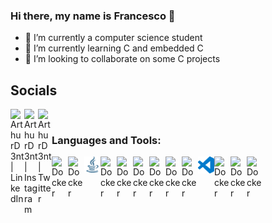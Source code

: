 ### Hi there, my name is Francesco 👋

- 🔭 I’m currently a computer science student
- 🌱 I’m currently learning C and embedded C
- 👯 I’m looking to collaborate on some C projects

## Socials
[<img align="left" alt="ArthurD3nt | LinkedIn" width="22px" src="https://cdn.jsdelivr.net/npm/simple-icons@v3/icons/linkedin.svg" />][linkedin]
[<img align="left" alt="ArthurD3nt | Instagram" width="22px" src="https://cdn.jsdelivr.net/npm/simple-icons@v3/icons/instagram.svg" />][instagram]
[<img align="left" alt="ArthurD3nt | Twitter" width="22px" src="https://cdn.jsdelivr.net/npm/simple-icons@v3/icons/twitter.svg" />][twitter]
<br />
### Languages and Tools:
<img align="left" alt="Docker" width="26px" src="https://raw.githubusercontent.com/simple-icons/simple-icons/develop/icons/docker.svg" />
<img align="left" alt="Docker" width="26px" src="https://raw.githubusercontent.com/simple-icons/simple-icons/develop/icons/c.svg" />
<img align="left" alt="Docker" width="26px" src="https://raw.githubusercontent.com/simple-icons/simple-icons/develop/icons/java.svg" />
<img align="left" alt="Docker" width="26px" src="https://raw.githubusercontent.com/simple-icons/simple-icons/develop/icons/lua.svg" />
<img align="left" alt="Docker" width="26px" src="https://raw.githubusercontent.com/simple-icons/simple-icons/develop/icons/linux.svg" />
<img align="left" alt="Docker" width="26px" src="https://raw.githubusercontent.com/simple-icons/simple-icons/develop/icons/github.svg" />
<img align="left" alt="Docker" width="26px" src="https://raw.githubusercontent.com/simple-icons/simple-icons/develop/icons/git.svg" />
<img align="left" alt="Docker" width="26px" src="https://raw.githubusercontent.com/simple-icons/simple-icons/develop/icons/javascript.svg" />
<img align="left" alt="Docker" width="26px" src="https://raw.githubusercontent.com/simple-icons/simple-icons/develop/icons/gnubash.svg" />
<img align="left" alt="Docker" width="26px" src="https://raw.githubusercontent.com/simple-icons/simple-icons/develop/icons/visualstudiocode.svg" />
<img align="left" alt="Docker" width="26px" src="https://raw.githubusercontent.com/simple-icons/simple-icons/develop/icons/nodedotjs.svg" />
<img align="left" alt="Docker" width="26px" src="https://raw.githubusercontent.com/simple-icons/simple-icons/develop/icons/markdown.svg" />
<img align="left" alt="Docker" width="26px" src="https://raw.githubusercontent.com/simple-icons/simple-icons/develop/icons/json.svg" />

[instagram]: https://instagram.com/_francescomazzucco_
[linkedin]: https://linkedin.com/in/francesco-mazzucco-858520180
[twitter]: https://twitter.com/francesco_mazzu
